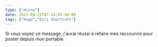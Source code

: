 ```yaml
---
type: ["micro"]
date: 2023-09-22T07:14:55-04:00
tags: ["Hugo","Siri Shortcuts"]
---
```

Si vous voyez ce message, j'aurai réussi à refaire mes raccourcis pour poster depuis mon portable.

